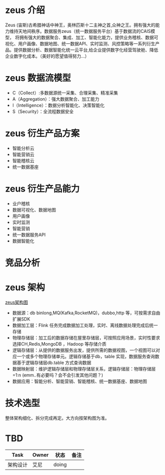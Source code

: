 # zeus 介绍
Zeus (宙斯)古希腊神话中神王，奥林匹斯十二主神之首,众神之王。拥有强大的能力维持天地间秩序。数据服务zeus（统一数据服务平台）基于数据流的CAIS模型， 将拥有强大的数据聚合、集成、加工、智能化能力，提供业务稽核、数据可视化、用户画像、数据地图、统一数据API、实时监测、风控策略等一系列衍生产品。提供数据分析、数据智能化统一云平台,给企业提供数字化经营驾驶舱、降低企业数字化成本。（美好的愿望值得努力...）
# zeus 数据流模型
* C（Collect）:多数据源统一采集、合理采集、精准采集
* A（Aggregation）：强大数据聚合、加工能力
* I（Intelligence）：数据分析智能化、决策智能化
* S（Security）：全流程数据安全
# zeus 衍生产品方案
* 智能分析云
* 智能营销云
* 智能稽核云
* 统一数据基座
# zeus 衍生产品能力
* 业户稽核
* 数据可视化、数据地图
* 用户画像
* 实时监测
* 智能营销
* 统一数据服务API
* 数据智能化
# 竞品分析
# zeus 架构
[zeus架构图](https://www.processon.com/diagraming/64a449e9db2f304bcc2b7d39 "zeus")
* 数据源：db binlong,MQ(Kafka,RocketMQ)，dubbo,http 等，可按需求自由扩展SDK
* 数据加工层：Flink 任务完成数据加工处理，实时、离线数据处理完成后统一存储
* 物理存储层：加工后的数据存储在屋里存储层，可按照应用场景，实时性要求选择CH,Redis,MongoDB ，Hadoop 等存储介质
* 逻辑存储层：从提供的数据服务出发，提供所需的数据视图，一个视图可以对应一个或多个物理存储单元。逻辑存储基于db，table 实现，数据服务查询数据基于逻辑存储层db.table 方式查询数据
* 数据映射层：维护逻辑存储层和物理存储层关系，逻辑存储层：物理存储层=1:n (emm..有必要吗？会不会引发其他问题？)
* 数据应用：智能分析、智能营销、智能稽核、统一数据基座、数据地图

# 技术选型
整体架构细化、拆分完成再定。大方向按架构图为准。

# TBD
| Task  | Owner |状态  | 备注 |
|  ----  | ----  |  ----  | ----  |
|架构设计  | 艾尼 |doing  |  |
